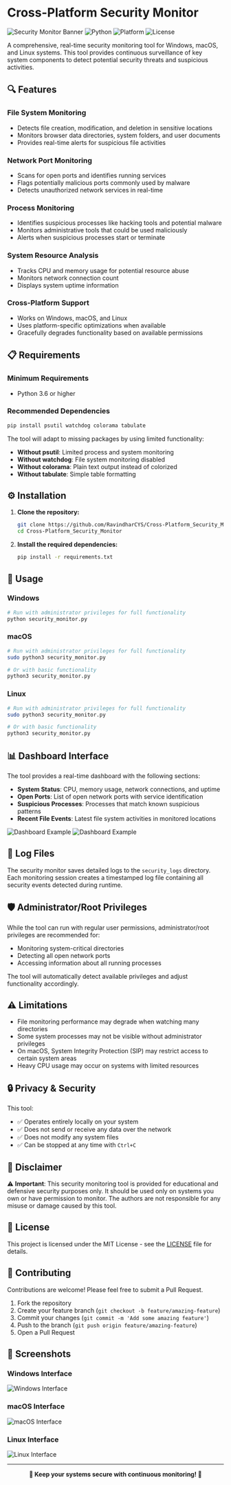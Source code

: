 # Cross-Platform Security Monitor

![Security Monitor Banner](https://img.shields.io/badge/Security-Monitor-red?style=for-the-badge&logo=shield&logoColor=white)
![Python](https://img.shields.io/badge/Python-3.6+-blue?style=for-the-badge&logo=python&logoColor=white)
![Platform](https://img.shields.io/badge/Platform-Windows%20%7C%20macOS%20%7C%20Linux-lightgrey?style=for-the-badge)
![License](https://img.shields.io/badge/License-MIT-green?style=for-the-badge)

A comprehensive, real-time security monitoring tool for Windows, macOS, and Linux systems. This tool provides continuous surveillance of key system components to detect potential security threats and suspicious activities.

## 🔍 Features

### File System Monitoring
- Detects file creation, modification, and deletion in sensitive locations
- Monitors browser data directories, system folders, and user documents
- Provides real-time alerts for suspicious file activities

### Network Port Monitoring
- Scans for open ports and identifies running services
- Flags potentially malicious ports commonly used by malware
- Detects unauthorized network services in real-time

### Process Monitoring
- Identifies suspicious processes like hacking tools and potential malware
- Monitors administrative tools that could be used maliciously
- Alerts when suspicious processes start or terminate

### System Resource Analysis
- Tracks CPU and memory usage for potential resource abuse
- Monitors network connection count
- Displays system uptime information

### Cross-Platform Support
- Works on Windows, macOS, and Linux
- Uses platform-specific optimizations when available
- Gracefully degrades functionality based on available permissions

## 📋 Requirements

### Minimum Requirements
- Python 3.6 or higher

### Recommended Dependencies
```bash
pip install psutil watchdog colorama tabulate
```

The tool will adapt to missing packages by using limited functionality:
- **Without psutil**: Limited process and system monitoring
- **Without watchdog**: File system monitoring disabled
- **Without colorama**: Plain text output instead of colorized
- **Without tabulate**: Simple table formatting

## ⚙️ Installation

1. **Clone the repository:**
   ```bash
   git clone https://github.com/RavindharCYS/Cross-Platform_Security_Monitor.git
   cd Cross-Platform_Security_Monitor
   ```

2. **Install the required dependencies:**
   ```bash
   pip install -r requirements.txt
   ```

## 🚀 Usage

### Windows
```bash
# Run with administrator privileges for full functionality
python security_monitor.py
```

### macOS
```bash
# Run with administrator privileges for full functionality
sudo python3 security_monitor.py

# Or with basic functionality
python3 security_monitor.py
```

### Linux
```bash
# Run with administrator privileges for full functionality
sudo python3 security_monitor.py

# Or with basic functionality
python3 security_monitor.py
```

## 📊 Dashboard Interface

The tool provides a real-time dashboard with the following sections:

- **System Status**: CPU, memory usage, network connections, and uptime
- **Open Ports**: List of open network ports with service identification
- **Suspicious Processes**: Processes that match known suspicious patterns
- **Recent File Events**: Latest file system activities in monitored locations

![Dashboard Example](https://github.com/RavindharCYS/Cross-Platform_Security_Monitor/blob/main/Screenshot%201.png)
![Dashboard Example](https://github.com/RavindharCYS/Cross-Platform_Security_Monitor/blob/main/Screenshot%202.png)

## 📝 Log Files

The security monitor saves detailed logs to the `security_logs` directory. Each monitoring session creates a timestamped log file containing all security events detected during runtime.

## 🛡️ Administrator/Root Privileges

While the tool can run with regular user permissions, administrator/root privileges are recommended for:

- Monitoring system-critical directories
- Detecting all open network ports
- Accessing information about all running processes

The tool will automatically detect available privileges and adjust functionality accordingly.

## ⚠️ Limitations

- File monitoring performance may degrade when watching many directories
- Some system processes may not be visible without administrator privileges
- On macOS, System Integrity Protection (SIP) may restrict access to certain system areas
- Heavy CPU usage may occur on systems with limited resources

## 🔒 Privacy & Security

This tool:
- ✅ Operates entirely locally on your system
- ✅ Does not send or receive any data over the network
- ✅ Does not modify any system files
- ✅ Can be stopped at any time with `Ctrl+C`

## 📜 Disclaimer

⚠️ **Important**: This security monitoring tool is provided for educational and defensive security purposes only. It should be used only on systems you own or have permission to monitor. The authors are not responsible for any misuse or damage caused by this tool.

## 📄 License

This project is licensed under the MIT License - see the [LICENSE](LICENSE) file for details.

## 🤝 Contributing

Contributions are welcome! Please feel free to submit a Pull Request.

1. Fork the repository
2. Create your feature branch (`git checkout -b feature/amazing-feature`)
3. Commit your changes (`git commit -m 'Add some amazing feature'`)
4. Push to the branch (`git push origin feature/amazing-feature`)
5. Open a Pull Request

## 📸 Screenshots

### Windows Interface
![Windows Interface](https://via.placeholder.com/800x600/0078d4/ffffff?text=Windows+Interface)

### macOS Interface
![macOS Interface](https://via.placeholder.com/800x600/000000/ffffff?text=macOS+Interface)

### Linux Interface
![Linux Interface](https://via.placeholder.com/800x600/ff6900/ffffff?text=Linux+Interface)

---

<div align="center">
  <strong>🔐 Keep your systems secure with continuous monitoring! 🔐</strong>
</div>
